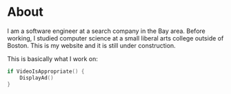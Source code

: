 # About

I am a software engineer at a search company in the Bay area. Before working, I studied computer science at a small liberal arts college outside of Boston. This is my website and it is still under construction.

This is basically what I work on:
```c
if VideoIsAppropriate() {
	DisplayAd()
}
```